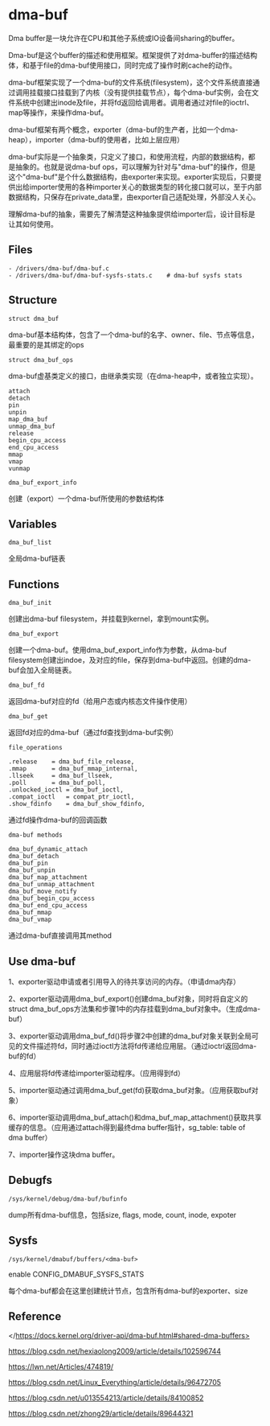 # dma-buf

Dma buffer是一块允许在CPU和其他子系统或IO设备间sharing的buffer。

Dma-buf是这个buffer的描述和使用框架。框架提供了对dma-buffer的描述结构体，和基于file的dma-buf使用接口，同时完成了操作时刷cache的动作。

dma-buf框架实现了一个dma-buf的文件系统(filesystem)，这个文件系统直接通过调用挂载接口挂载到了内核（没有提供挂载节点），每个dma-buf实例，会在文件系统中创建出inode及file，并将fd返回给调用者。调用者通过对file的ioctrl、map等操作，来操作dma-buf。

dma-buf框架有两个概念，exporter（dma-buf的生产者，比如一个dma-heap），importer（dma-buf的使用者，比如上层应用）

dma-buf实际是一个抽象类，只定义了接口，和使用流程，内部的数据结构，都是抽象的。也就是说dma-buf ops，可以理解为针对与"dma-buf"的操作，但是这个"dma-buf"是个什么数据结构，由exporter来实现。exporter实现后，只要提供出给importer使用的各种importer关心的数据类型的转化接口就可以，至于内部数据结构，只保存在private_data里，由exporter自己适配处理，外部没人关心。

理解dma-buf的抽象，需要先了解清楚这种抽象提供给importer后，设计目标是让其如何使用。

## Files

```
- /drivers/dma-buf/dma-buf.c
- /drivers/dma-buf/dma-buf-sysfs-stats.c	# dma-buf sysfs stats
```

## Structure

`struct dma_buf`

dma-buf基本结构体，包含了一个dma-buf的名字、owner、file、节点等信息，最重要的是其绑定的ops

`struct dma_buf_ops`

dma-buf虚基类定义的接口，由继承类实现（在dma-heap中，或者独立实现）。

```
attach
detach
pin
unpin
map_dma_buf
unmap_dma_buf
release
begin_cpu_access
end_cpu_access
mmap
vmap
vunmap
```

`dma_buf_export_info`

创建（export）一个dma-buf所使用的参数结构体

## Variables

`dma_buf_list`

全局dma-buf链表

## Functions

`dma_buf_init`

创建出dma-buf filesystem，并挂载到kernel，拿到mount实例。

`dma_buf_export`

创建一个dma-buf。使用dma_buf_export_info作为参数，从dma-buf filesystem创建出indoe，及对应的file，保存到dma-buf中返回。创建的dma-buf会加入全局链表。

`dma_buf_fd`

返回dma-buf对应的fd（给用户态或内核态文件操作使用）

`dma_buf_get`

返回fd对应的dma-buf（通过fd查找到dma-buf实例）

`file_operations`

```
.release	= dma_buf_file_release,
.mmap		= dma_buf_mmap_internal,
.llseek		= dma_buf_llseek,
.poll		= dma_buf_poll,
.unlocked_ioctl	= dma_buf_ioctl,
.compat_ioctl	= compat_ptr_ioctl,
.show_fdinfo	= dma_buf_show_fdinfo,
```

通过fd操作dma-buf的回调函数

`dma-buf methods`

```
dma_buf_dynamic_attach
dma_buf_detach
dma_buf_pin
dma_buf_unpin
dma_buf_map_attachment
dma_buf_unmap_attachment
dma_buf_move_notify
dma_buf_begin_cpu_access
dma_buf_end_cpu_access
dma_buf_mmap
dma_buf_vmap
```

通过dma-buf直接调用其method

## Use dma-buf

1、exporter驱动申请或者引用导入的待共享访问的内存。（申请dma内存）

2、exporter驱动调用dma_buf_export()创建dma_buf对象，同时将自定义的struct dma_buf_ops方法集和步骤1中的内存挂载到dma_buf对象中。（生成dma-buf）

3、exporter驱动调用dma_buf_fd()将步骤2中创建的dma_buf对象关联到全局可见的文件描述符fd，同时通过ioctl方法将fd传递给应用层。（通过ioctrl返回dma-buf的fd）

4、应用层将fd传递给importer驱动程序。（应用得到fd）

5、importer驱动通过调用dma_buf_get(fd)获取dma_buf对象。（应用获取buf对象）

6、importer驱动调用dma_buf_attach()和dma_buf_map_attachment()获取共享缓存的信息。（应用通过attach得到最终dma buffer指针，sg_table: table of dma buffer）

7、importer操作这块dma buffer。

## Debugfs

`/sys/kernel/debug/dma-buf/bufinfo`

dump所有dma-buf信息，包括size, flags, mode, count, inode, expoter

## Sysfs

`/sys/kernel/dmabuf/buffers/<dma-buf>`

enable CONFIG_DMABUF_SYSFS_STATS

每个dma-buf都会在这里创建统计节点，包含所有dma-buf的exporter、size

## Reference

</https://docs.kernel.org/driver-api/dma-buf.html#shared-dma-buffers>

<https://blog.csdn.net/hexiaolong2009/article/details/102596744>

<https://lwn.net/Articles/474819/>

<https://blog.csdn.net/Linux_Everything/article/details/96472705>

<https://blog.csdn.net/u013554213/article/details/84100852>

<https://blog.csdn.net/zhong29/article/details/89644321>